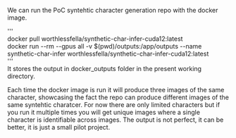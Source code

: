 We can run the PoC syntehtic character generation repo with the docker image.

'''  
docker pull worthlessfella/synthetic-char-infer-cuda12:latest  
docker run --rm --gpus all -v $(pwd)/outputs:/app/outputs --name synthetic-char-infer worthlessfella/synthetic-char-infer-cuda12:latest  
'''  
It stores the output in docker_outputs folder in the present working directory.  

Each time the docker image is run it will produce three images of the same character, showcasing the fact the repo can produce different images of the same syntehtic charatcer.
For now there are only limited characters but if you run it multiple times you will get unique images where a single character is identifiable across images.
The output is not perfect, it can be better, it is just a small pilot project.
